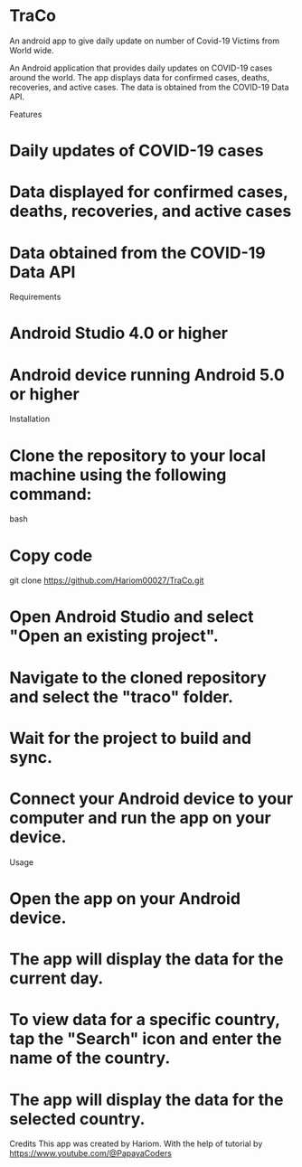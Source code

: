 # TraCo
An android app to give daily update on number of Covid-19 Victims from World wide.

An Android application that provides daily updates on COVID-19 cases around the world. The app displays data for confirmed cases, deaths, recoveries, and active cases. The data is obtained from the COVID-19 Data API.

Features
# Daily updates of COVID-19 cases
# Data displayed for confirmed cases, deaths, recoveries, and active cases
# Data obtained from the COVID-19 Data API

Requirements
# Android Studio 4.0 or higher
# Android device running Android 5.0 or higher

Installation
# Clone the repository to your local machine using the following command:

bash
# Copy code
git clone https://github.com/Hariom00027/TraCo.git
# Open Android Studio and select "Open an existing project".

# Navigate to the cloned repository and select the "traco" folder.

# Wait for the project to build and sync.

# Connect your Android device to your computer and run the app on your device.

Usage
# Open the app on your Android device.

# The app will display the data for the current day.

# To view data for a specific country, tap the "Search" icon and enter the name of the country.

# The app will display the data for the selected country.

Credits
This app was created by Hariom.
With the help of tutorial by https://www.youtube.com/@PapayaCoders
